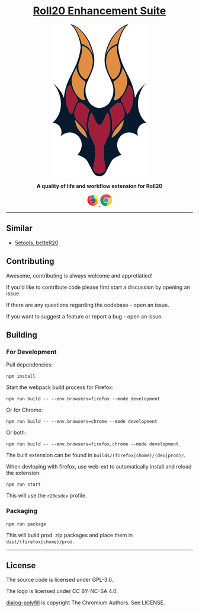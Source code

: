<h1 align="center">
    <a href="https://ssstormy.github.io/roll20-enhancement-suite/">Roll20 Enhancement Suite</a>
</h1>

<p align="center">
    <img src="assets/logo/logo.svg">
</p>

<p align="center">
    <b>A quality of life and workflow extension for Roll20</b>
</p>

<p align="center">
    <a href="https://addons.mozilla.org/en-US/firefox/addon/roll20-enhancement-suite/" target="_blank">
    <img src="assets/readme/firefox.png" alt="| for Firefox |"/>
  </a>
  <a href="https://chrome.google.com/webstore/detail/roll20-enhancement-suite/fadcomaehamhdhekodcpiglabcjkepff" target="_blank">
    <img src="assets/readme/chrome.png" alt="| for Chrome |"/>
  </a>
</p>



<hr>

## Similar
* [5etools, betteR20](https://5etools.com/)

## Contributing
Awesome, contributing is always welcome and appretiatied!

 If you'd like to contribute code please first start a discussion by opening an issue.

If there are any questions regarding the codebase - open an issue.

If you want to suggest a feature or report a bug - open an issue.

## Building

### For Development

Pull dependencies:
```
npm install
```

Start the webpack build process for Firefox:
```
npm run build -- --env.browsers=firefox --mode development
```

Or for Chrome:
```
npm run build -- --env.browsers=chrome --mode development
```

Or both:
```
npm run build -- --env.browsers=firefox,chrome --mode development
```

The built extension can be found in `builds/(firefox|chome)/(dev|prod)/`.


When devloping with firefox, use web-ext to automatically install and reload the extension:
```
npm run start
```
This will use the `r20esdev` profile.

### Packaging
```
npm run package
```
This will build prod .zip packages and place them in `dist/(firefox|chome)/prod`.

---

## License
The source code is licensed under GPL-3.0.

The logo is licensed under CC BY-NC-SA 4.0.

[dialog-polyfill](https://github.com/GoogleChrome/dialog-polyfill) is copyright The Chromium Authors. See LICENSE.

